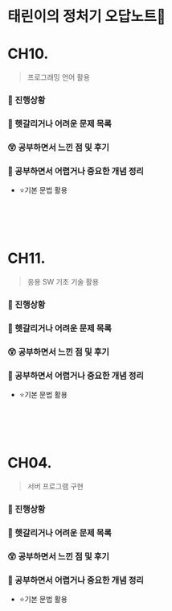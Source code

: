 # 태린이의 정처기 오답노트🧐

# CH10.
> 프로그래밍 언어 활용

### 🐾 진행상황

### 🔮 헷갈리거나 어려운 문제 목록

### 😲 공부하면서 느낀 점 및 후기

### 👻 공부하면서 어렵거나 중요한 개념 정리
- ⭐기본 문법 활용

<br>
<br>
<br>

# CH11.
> 응용 SW 기초 기술 활용

### 🐾 진행상황

### 🔮 헷갈리거나 어려운 문제 목록

### 😲 공부하면서 느낀 점 및 후기

### 👻 공부하면서 어렵거나 중요한 개념 정리
- ⭐기본 문법 활용

<br>
<br>
<br>

# CH04.
> 서버 프로그램 구현

### 🐾 진행상황

### 🔮 헷갈리거나 어려운 문제 목록

### 😲 공부하면서 느낀 점 및 후기

### 👻 공부하면서 어렵거나 중요한 개념 정리
- ⭐기본 문법 활용

<br>
<br>
<br>



